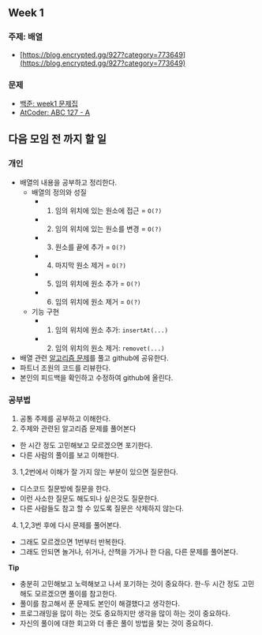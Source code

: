## Week 1

### 주제: 배열 
- [https://blog.encrypted.gg/927?category=773649](https://blog.encrypted.gg/927?category=773649)

### 문제
- [백준: week1 문제집](https://www.acmicpc.net/workbook/view/7829)
- [AtCoder: ABC 127 - A](https://atcoder.jp/contests/abc127/tasks/abc127_a)

## 다음 모임 전 까지 할 일

### 개인
+ 배열의 내용을 공부하고 정리한다. 
  + 배열의 정의와 성질
    + 1) 임의 위치에 있는 원소에 접근 = `O(?)`
    + 2) 임의 위치에 있는 원소를 변경 = `O(?)`
    + 3) 원소를 끝에 추가 = `O(?)`
    + 4) 마지막 원소 제거 = `O(?)`
    + 5) 임의 위치에 원소 추가 = `O(?)`
    + 6) 임의 위치에 원소 제거 = `O(?)`
  + 기능 구현
    + 1) 임의 위치에 원소 추가: `insertAt(...)`
    + 2) 임의 위치의 원소 제거: `removet(...)`
+ 배열 관련 [알고리즘 문제](https://www.acmicpc.net)를 풀고 github에 공유한다.
+ 파트너 조원의 코드를 리뷰한다.
+ 본인의 피드백을 확인하고 수정하여 github에 올린다.

### 공부법
1. 공통 주제를 공부하고 이해한다.
2. 주제와 관련된 알고리즘 문제를 풀어본다
- 한 시간 정도 고민해보고 모르겠으면 포기한다.
- 다른 사람의 풀이를 보고 이해한다.
3. 1,2번에서 이해가 잘 가지 않는 부분이 있으면 질문한다.
- 디스코드 질문방에 질문을 한다.
- 이런 사소한 질문도 해도되나 싶은것도 질문한다.
- 다른 사람들도 참고 할 수 있도록 질문은 삭제하지 않는다.
4. 1,2,3번 후에 다시 문제를 풀어본다.
- 그래도 모르겠으면 1번부터 반복한다.
- 그래도 안되면 놀거나, 쉬거나, 산책을 가거나 한 다음, 다른 문제를 풀어본다.

**Tip**
- 충분히 고민해보고 노력해보고 나서 포기하는 것이 중요하다. 한-두 시간 정도 고민해도 모르겠으면 풀이를 참고한다.
- 풀이를 참고해서 푼 문제도 본인이 해결했다고 생각한다.
- 프로그래밍을 많이 하는 것도 중요하지만 생각을 많이 하는 것이 중요하다.
- 자신의 풀이에 대한 회고와 더 좋은 풀이 방법을 찾는 것이 중요하다.
